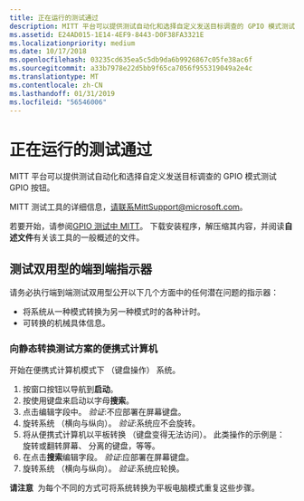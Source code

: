 ```yaml
---
title: 正在运行的测试通过
description: MITT 平台可以提供测试自动化和选择自定义发送目标调查的 GPIO 模式测试 GPIO 按钮。
ms.assetid: E24AD015-1E14-4EF9-8443-D0F38FA3321E
ms.localizationpriority: medium
ms.date: 10/17/2018
ms.openlocfilehash: 03235cd635ea5c5db9da6b9926867c05fe38ac6f
ms.sourcegitcommit: a33b7978e22d5bb9f65ca7056f955319049a2e4c
ms.translationtype: MT
ms.contentlocale: zh-CN
ms.lasthandoff: 01/31/2019
ms.locfileid: "56546006"
---
```

# <a name="running-test-passes"></a>正在运行的测试通过


MITT 平台可以提供测试自动化和选择自定义发送目标调查的 GPIO 模式测试 GPIO 按钮。

MITT 测试工具的详细信息，请联系MittSupport@microsoft.com。

若要开始，请参阅[GPIO 测试中 MITT](https://msdn.microsoft.com/library/windows/hardware/dn919780)。 下载安装程序，解压缩其内容，并阅读**自述文件**有关该工具的一般概述的文件。

## <a name="span-idend-to-endindicatortestingforconvertiblesspanspan-idend-to-endindicatortestingforconvertiblesspanspan-idend-to-endindicatortestingforconvertiblesspanend-to-end-indicator-testing-for-convertibles"></a><span id="End-to-end_indicator_testing_for_convertibles"></span><span id="end-to-end_indicator_testing_for_convertibles"></span><span id="END-TO-END_INDICATOR_TESTING_FOR_CONVERTIBLES"></span>测试双用型的端到端指示器


请务必执行端到端测试双用型公开以下几个方面中的任何潜在问题的指示器：

-   将系统从一种模式转换为另一种模式时的各种计时。
-   可转换的机械具体信息。

### <a name="span-idlaptoptoslateconversiontestscenariospanspan-idlaptoptoslateconversiontestscenariospanspan-idlaptoptoslateconversiontestscenariospanlaptop-to-slate-conversion-test-scenario"></a><span id="Laptop_to_slate_conversion_test_scenario"></span><span id="laptop_to_slate_conversion_test_scenario"></span><span id="LAPTOP_TO_SLATE_CONVERSION_TEST_SCENARIO"></span>向静态转换测试方案的便携式计算机

开始在便携式计算机模式下 （键盘操作） 系统。

1.  按窗口按钮以导航到**启动**。
2.  按使用键盘来启动以字母**搜索**。
3.  点击编辑字段中。 *验证*:不应部署在屏幕键盘。
4.  旋转系统 （横向与纵向）。 *验证*:系统应不会旋转。
5.  将从便携式计算机以平板转换 （键盘变得无法访问）。 此类操作的示例是： 旋转或翻转屏幕、 分离的键盘，等等。
6.  在点击**搜索**编辑字段。 *验证*:应部署在屏幕键盘。
7.  旋转系统 （横向与纵向）。 *验证*:系统应轮换。

**请注意**  为每个不同的方式可将系统转换为平板电脑模式重复这些步骤。

 

 

 




